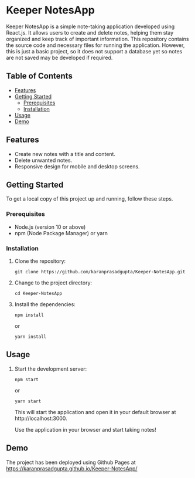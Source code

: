 # Keeper NotesApp

Keeper NotesApp is a simple note-taking application developed using React.js. It allows users to create and delete notes, helping them stay organized and keep track of important information. This repository contains the source code and necessary files for running the application. However, this is just a basic project, so it does not support a database yet so notes are not saved may be developed if required.

## Table of Contents

- [Features](#features)
- [Getting Started](#getting-started)
  - [Prerequisites](#prerequisites)
  - [Installation](#installation)
- [Usage](#usage)
- [Demo](#demo)

## Features

- Create new notes with a title and content.
- Delete unwanted notes.
- Responsive design for mobile and desktop screens.

## Getting Started

To get a local copy of this project up and running, follow these steps.

### Prerequisites

- Node.js (version 10 or above)
- npm (Node Package Manager) or yarn

### Installation

1. Clone the repository:

   ```shell
   git clone https://github.com/karanprasadgupta/Keeper-NotesApp.git
   ```
2. Change to the project directory:

   ```shell
   cd Keeper-NotesApp
   ```
3. Install the dependencies:

   ```shell
   npm install
   ```
   or
   
    ```shell
   yarn install
   ```
## Usage
1. Start the development server:

    ```shell
    npm start
    ```
    or

    ```shell
    yarn start
    ```
    This will start the application and open it in your default browser at http://localhost:3000.
   
    Use the application in your browser and start taking notes!

## Demo

The project has been deployed using Github Pages at https://karanprasadgupta.github.io/Keeper-NotesApp/
   
